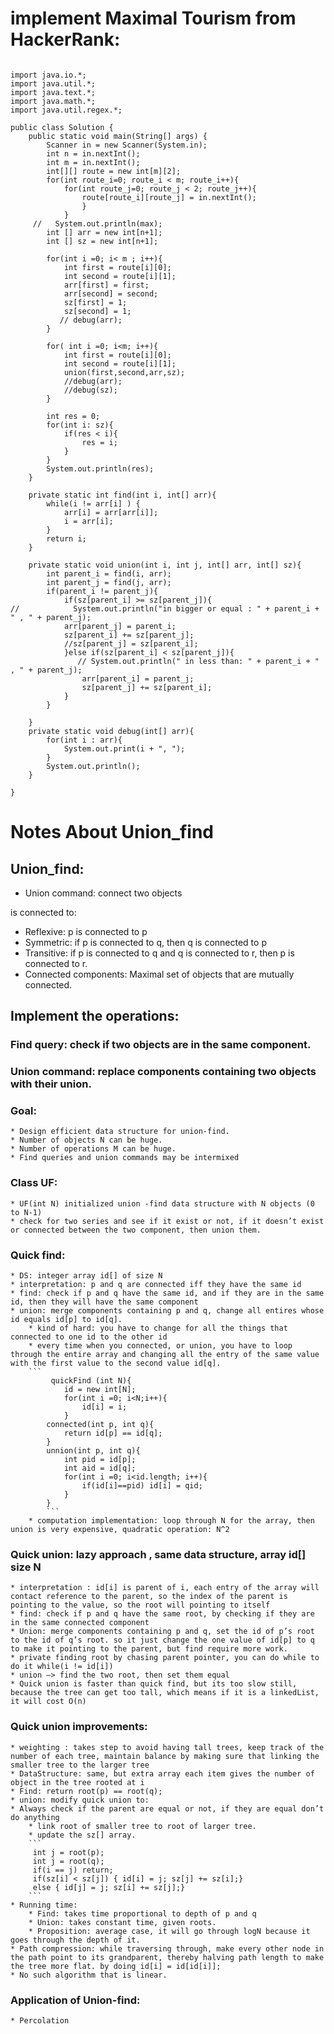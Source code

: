 # implement Maximal Tourism from HackerRank:
```

import java.io.*;
import java.util.*;
import java.text.*;
import java.math.*;
import java.util.regex.*;

public class Solution {
    public static void main(String[] args) {
        Scanner in = new Scanner(System.in);
        int n = in.nextInt();
        int m = in.nextInt();
        int[][] route = new int[m][2];
        for(int route_i=0; route_i < m; route_i++){
            for(int route_j=0; route_j < 2; route_j++){
                route[route_i][route_j] = in.nextInt();
                }
            }
     //   System.out.println(max);
        int [] arr = new int[n+1];
        int [] sz = new int[n+1];
        
        for(int i =0; i< m ; i++){
            int first = route[i][0];
            int second = route[i][1]; 
            arr[first] = first;
            arr[second] = second;
            sz[first] = 1;
            sz[second] = 1;
           // debug(arr);
        }
        
        for( int i =0; i<m; i++){
            int first = route[i][0];
            int second = route[i][1];
            union(first,second,arr,sz);
            //debug(arr);
            //debug(sz);
        }
        
        int res = 0;
        for(int i: sz){
            if(res < i){
                res = i;
            }
        }
        System.out.println(res);
    }
    
    private static int find(int i, int[] arr){
        while(i != arr[i] ) {
            arr[i] = arr[arr[i]];
            i = arr[i];
        }
        return i;
    }
    
    private static void union(int i, int j, int[] arr, int[] sz){
        int parent_i = find(i, arr);
        int parent_j = find(j, arr);
        if(parent_i != parent_j){
            if(sz[parent_i] >= sz[parent_j]){
//            System.out.println("in bigger or equal : " + parent_i + " , " + parent_j);
            arr[parent_j] = parent_i;
            sz[parent_i] += sz[parent_j];
            //sz[parent_j] = sz[parent_i];
            }else if(sz[parent_i] < sz[parent_j]){
               // System.out.println(" in less than: " + parent_i + " , " + parent_j);
                arr[parent_i] = parent_j;
                sz[parent_j] += sz[parent_i];
            }    
        }
        
    }
    private static void debug(int[] arr){
        for(int i : arr){
            System.out.print(i + ", ");
        }
        System.out.println();
    }
        
}
```

# Notes About Union_find
## Union_find: 
- Union command: connect two objects

is connected to: 
- Reflexive: p is connected to p
- Symmetric: if p is connected to q, then q is connected to p
- Transitive: if p is connected to q and q is connected to r, then p is connected to r.
- Connected components: Maximal set of objects that are mutually connected.

## Implement the operations:
### Find query: check if two objects are in the same component.
### Union command: replace components containing two objects with their union.

###  Goal:
    * Design efficient data structure for union-find.
    * Number of objects N can be huge.
    * Number of operations M can be huge.
    * Find queries and union commands may be intermixed
###  Class UF:
    * UF(int N) initialized union -find data structure with N objects (0 to N-1)
    * check for two series and see if it exist or not, if it doesn’t exist or connected between the two component, then union them.
### Quick find:
    * DS: integer array id[] of size N
    * interpretation: p and q are connected iff they have the same id
    * find: check if p and q have the same id, and if they are in the same id, then they will have the same component
    * union: merge components containing p and q, change all entires whose id equals id[p] to id[q].
        * kind of hard: you have to change for all the things that connected to one id to the other id
        * every time when you connected, or union, you have to loop through the entire array and changing all the entry of the same value with the first value to the second value id[q].
        ```
             quickFind (int N){
                id = new int[N];
                for(int i =0; i<N;i++){
                    id[i] = i;
                }
            connected(int p, int q){
                return id[p] == id[q];
            }
            unnion(int p, int q){
                int pid = id[p];
                int aid = id[q];
                for(int i =0; i<id.length; i++){
                    if(id[i]==pid) id[i] = qid; 
                }
            }
            ```
        * computation implementation: loop through N for the array, then union is very expensive, quadratic operation: N^2
### Quick union: lazy approach , same data structure, array id[] size N
    * interpretation : id[i] is parent of i, each entry of the array will contact reference to the parent, so the index of the parent is pointing to the value, so the root will pointing to itself
    * find: check if p and q have the same root, by checking if they are in the same connected component
    * Union: merge components containing p and q, set the id of p’s root to the id of q’s root. so it just change the one value of id[p] to q to make it pointing to the parent, but find require more work.
    * private finding root by chasing parent pointer, you can do while to do it while(i != id[i])
    * union —> find the two root, then set them equal
    * Quick union is faster than quick find, but its too slow still, because the tree can get too tall, which means if it is a linkedList, it will cost O(n)
### Quick union improvements: 
    * weighting : takes step to avoid having tall trees, keep track of the number of each tree, maintain balance by making sure that linking the smaller tree to the larger tree
    * DataStructure: same, but extra array each item gives the number of object in the tree rooted at i
    * Find: return root(p) == root(q);
    * union: modify quick union to: 
    * Always check if the parent are equal or not, if they are equal don’t do anything
        * link root of smaller tree to root of larger tree.
        * update the sz[] array.
        ```
         int j = root(p);
         int j = root(q);
         if(i == j) return;
         if(sz[i] < sz[j]) { id[i] = j; sz[j] += sz[i];}
         else { id[j] = j; sz[i] += sz[j];}
        ```
    * Running time: 
        * Find: takes time proportional to depth of p and q
        * Union: takes constant time, given roots.
        * Proposition: average case, it will go through logN because it goes through the depth of it.
    * Path compression: while traversing through, make every other node in the path point to its grandparent, thereby halving path length to make the tree more flat. by doing id[i] = id[id[i]]; 
    * No such algorithm that is linear.
### Application of Union-find:
    * Percolation 

